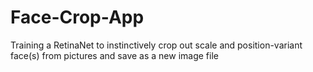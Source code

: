 # Face-Crop-App
Training a RetinaNet to instinctively crop out scale and position-variant face(s) from pictures and save as a new image file
